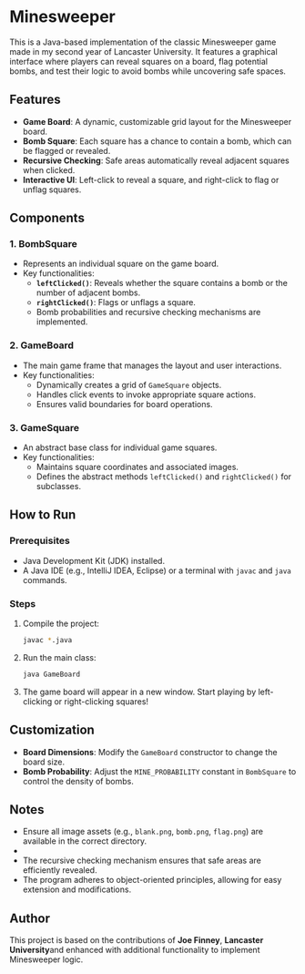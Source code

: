 # Minesweeper

This is a Java-based implementation of the classic Minesweeper game made in my second year of Lancaster University. It features a graphical interface where players can reveal squares on a board, flag potential bombs, and test their logic to avoid bombs while uncovering safe spaces.

## Features

- **Game Board**: A dynamic, customizable grid layout for the Minesweeper board.
- **Bomb Square**: Each square has a chance to contain a bomb, which can be flagged or revealed.
- **Recursive Checking**: Safe areas automatically reveal adjacent squares when clicked.
- **Interactive UI**: Left-click to reveal a square, and right-click to flag or unflag squares.

## Components

### 1. **BombSquare**
- Represents an individual square on the game board.
- Key functionalities:
  - **`leftClicked()`**: Reveals whether the square contains a bomb or the number of adjacent bombs.
  - **`rightClicked()`**: Flags or unflags a square.
  - Bomb probabilities and recursive checking mechanisms are implemented.

### 2. **GameBoard**
- The main game frame that manages the layout and user interactions.
- Key functionalities:
  - Dynamically creates a grid of `GameSquare` objects.
  - Handles click events to invoke appropriate square actions.
  - Ensures valid boundaries for board operations.

### 3. **GameSquare**
- An abstract base class for individual game squares.
- Key functionalities:
  - Maintains square coordinates and associated images.
  - Defines the abstract methods `leftClicked()` and `rightClicked()` for subclasses.

## How to Run

### Prerequisites
- Java Development Kit (JDK) installed.
- A Java IDE (e.g., IntelliJ IDEA, Eclipse) or a terminal with `javac` and `java` commands.

### Steps
1. Compile the project:
   ```bash
   javac *.java
   ```
2. Run the main class:
   ```bash
   java GameBoard
   ```
3. The game board will appear in a new window. Start playing by left-clicking or right-clicking squares!

## Customization

- **Board Dimensions**: Modify the `GameBoard` constructor to change the board size.
- **Bomb Probability**: Adjust the `MINE_PROBABILITY` constant in `BombSquare` to control the density of bombs.

## Notes

- Ensure all image assets (e.g., `blank.png`, `bomb.png`, `flag.png`) are available in the correct directory.
- 
- The recursive checking mechanism ensures that safe areas are efficiently revealed.
- The program adheres to object-oriented principles, allowing for easy extension and modifications.

## Author

This project is based on the contributions of **Joe Finney**, **Lancaster University**and enhanced with additional functionality to implement Minesweeper logic.
